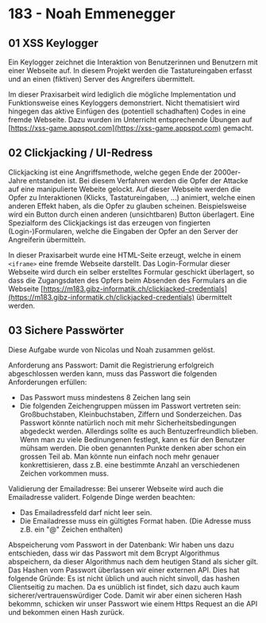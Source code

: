 # 183 - Noah Emmenegger

## 01 XSS Keylogger
Ein Keylogger zeichnet die Interaktion von Benutzerinnen und Benutzern mit einer Webseite auf. In diesem Projekt werden die Tastatureingaben erfasst und an einen (fiktiven) Server des Angreifers übermittelt.

Im dieser Praxisarbeit wird lediglich die mögliche Implementation und Funktionsweise eines Keyloggers demonstriert. Nicht thematisiert wird hingegen das aktive Einfügen des (potentiell schadhaften) Codes in eine fremde Webseite. Dazu wurden im Unterricht entsprechende Übungen auf [https://xss-game.appspot.com](https://xss-game.appspot.com) gemacht.

## 02 Clickjacking / UI-Redress
Clickjacking ist eine Angriffsmethode, welche gegen Ende der 2000er-Jahre entstanden ist. Bei diesem Verfahren werden die Opfer der Attacke auf eine manipulierte Webeite gelockt. Auf dieser Webseite werden die Opfer zu Interaktionen (Klicks, Tastatureingaben, ...) animiert, welche einen anderen Effekt haben, als die Opfer zu glauben scheinen. Beispielsweise wird ein Button durch einen anderen (unsichtbaren) Button überlagert. Eine Spezialform des Clickjackings ist das erzeugen von fingierten (Login-)Formularen, welche die Eingaben der Opfer an den Server der Angreiferin übermitteln.

In dieser Praxisarbeit wurde eine HTML-Seite erzeugt, welche in einem `<iframe>` eine fremde Webseite darstellt. Das Login-Formular dieser Webseite wird durch ein selber erstelltes Formular geschickt überlagert, so dass die Zugangsdaten des Opfers beim Absenden des Formulars an die Webseite [https://m183.gibz-informatik.ch/clickjacked-credentials](https://m183.gibz-informatik.ch/clickjacked-credentials) übermittelt werden.

## 03 Sichere Passwörter

Diese Aufgabe wurde von Nicolas und Noah zusammen gelöst.

Anforderung ans Passwort:
Damit die Registrierung erfolgreich abgeschlossen werden kann, muss das Passwort die folgenden Anforderungen erfüllen:
- Das Passwort muss mindestens 8 Zeichen lang sein
- Die folgenden Zeichengruppen müssen im Passwort vertreten  sein: Großbuchstaben, Kleinbuchstaben, Ziffern und Sonderzeichen.
Das Passwort könnte natürlich noch mit mehr Sicherheitsbedingungen abgedeckt werden. Allerdings sollte es auch Bentuzerfreundlich blieben. Wenn man zu viele Bedinungenen festlegt, kann es für den Benutzer mühsam werden. Die oben genannten Punkte denken aber schon ein grossen Teil ab. Man könnte nun einfach noch mehr genauer konkrettisieren, dass z.B. eine bestimmte Anzahl an verschiedenen Zeichen vorkommen muss.

Validierung der Emailadresse:
Bei unserer Webseite wird auch die Emailadresse validert. Folgende Dinge werden beachten:
- Das Emailadressfeld darf nicht leer sein.
- Die Emailadresse muss ein gültigtes Format haben. (Die Adresse muss z.B. ein "@" Zeichen enthalten)

Abspeicherung vom Passwort in der Datenbank:
Wir haben uns dazu entschieden, dass wir das Passwort mit dem Bcrypt Algorithmus abspeichern, da dieser Algorithmus nach dem heutigen Stand als sicher gilt. Das Hashen vom Passwort überlassen wir einer externen API. Dies hat folgende Gründe: Es ist nicht üblich und auch nicht sinvoll, das hashen Clientseitig zu machen. Da es unüblich ist findet, sich dazu auch kaum sicherer/vertrauenswürdiger Code. Damit wir aber einen sicheren Hash bekommn, schicken wir unser Passwort wie einem Https Request an die API und bekommen einen Hash zurück.





